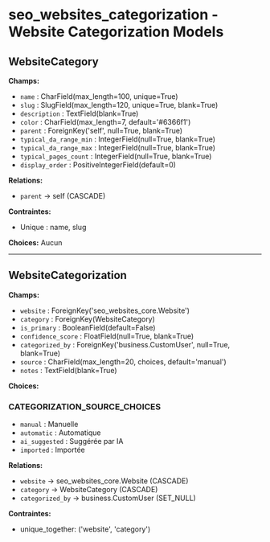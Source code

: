# seo_websites_categorization - Website Categorization Models

## WebsiteCategory

**Champs:**
- `name` : CharField(max_length=100, unique=True)
- `slug` : SlugField(max_length=120, unique=True, blank=True)
- `description` : TextField(blank=True)
- `color` : CharField(max_length=7, default='#6366f1')
- `parent` : ForeignKey('self', null=True, blank=True)
- `typical_da_range_min` : IntegerField(null=True, blank=True)
- `typical_da_range_max` : IntegerField(null=True, blank=True)
- `typical_pages_count` : IntegerField(null=True, blank=True)
- `display_order` : PositiveIntegerField(default=0)

**Relations:**
- `parent` → self (CASCADE)

**Contraintes:**
- Unique : name, slug

**Choices:**
Aucun

---

## WebsiteCategorization

**Champs:**
- `website` : ForeignKey('seo_websites_core.Website')
- `category` : ForeignKey(WebsiteCategory)
- `is_primary` : BooleanField(default=False)
- `confidence_score` : FloatField(null=True, blank=True)
- `categorized_by` : ForeignKey('business.CustomUser', null=True, blank=True)
- `source` : CharField(max_length=20, choices, default='manual')
- `notes` : TextField(blank=True)

**Choices:**

### CATEGORIZATION_SOURCE_CHOICES
- `manual` : Manuelle
- `automatic` : Automatique
- `ai_suggested` : Suggérée par IA
- `imported` : Importée

**Relations:**
- `website` → seo_websites_core.Website (CASCADE)
- `category` → WebsiteCategory (CASCADE)
- `categorized_by` → business.CustomUser (SET_NULL)

**Contraintes:**
- unique_together: ('website', 'category')